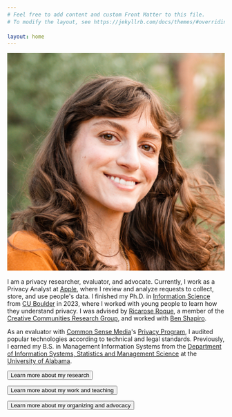 ```yaml
---
# Feel free to add content and custom Front Matter to this file.
# To modify the layout, see https://jekyllrb.com/docs/themes/#overriding-theme-defaults

layout: home
---
```

<img class="img headshot" src="/images/headshot.jpeg" alt="Janet Ruppert headshot smiling">

I am a privacy researcher, evaluator, and advocate. Currently, I work as a Privacy Analyst at [Apple](https://www.apple.com/privacy/), where I review and analyze requests to collect, store, and use people's data. I finished my Ph.D. in [Information Science](https://www.colorado.edu/cmci/infoscience) from [CU Boulder](https://www.colorado.edu) in 2023, where I worked with young people to learn how they understand privacy. I was advised by [Ricarose Roque](https://www.ricarose.com/), a member of the [Creative Communities Research Group](https://www.creativecommunities.group/), and worked with [Ben Shapiro](https://benshapi.ro/). 

As an evaluator with [Common Sense Media](https://www.commonsensemedia.org/)'s [Privacy Program](https://privacy.commonsense.org/), I audited popular technologies according to technical and legal standards. Previously, I earned my B.S. in Management Information Systems from the [Department of Information Systems, Statistics and Management Science](https://catalog.ua.edu/undergraduate/commerce-business-administration/information-systems-statistics-management-science/) at the [University of Alabama](https://www.ua.edu/).

[<button class="button button1" style="vertical-align:middle"><span>Learn more about my research </span></button>](/research)

[<button class="button button1" style="vertical-align:middle"><span>Learn more about my work and teaching </span></button>](/work)

[<button class="button button1" style="vertical-align:middle"><span>Learn more about my organizing and advocacy </span></button>](/organizing)
